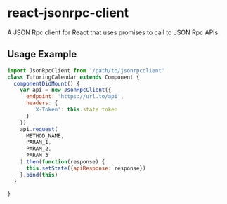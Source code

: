 # react-jsonrpc-client
A JSON Rpc client for React that uses promises to call to JSON Rpc APIs.

## Usage Example
```javascript
import JsonRpcClient from '/path/to/jsonrpcclient'
class TutoringCalendar extends Component {
  componentDidMount() {
    var api = new JsonRpcClient({
      endpoint: 'https://url.to/api',
      headers: {
        'X-Token': this.state.token
      }
    })
    api.request(
      METHOD_NAME,
      PARAM_1,
      PARAM_2,
      PARAM_3
    ).then(function(response) {
      this.setState({apiResponse: response})
    }.bind(this)
  }

}
